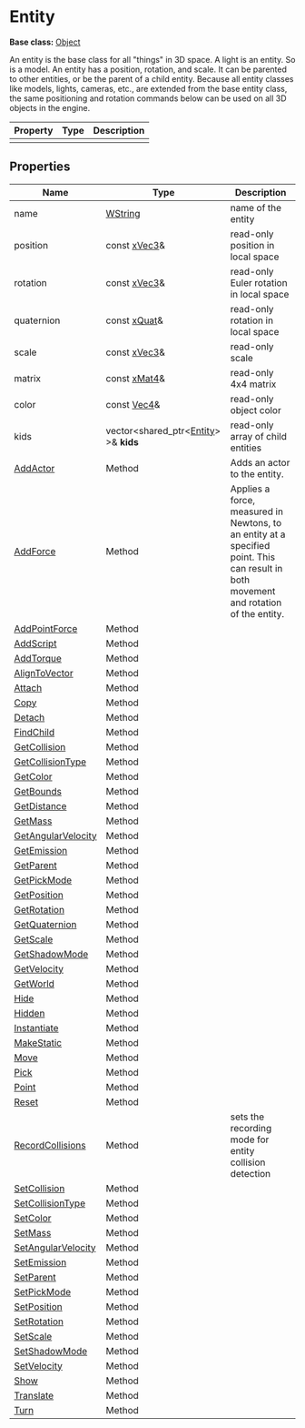 # Entity

**Base class:** [Object](Object.md)

An entity is the base class for all "things" in 3D space. A light is an entity. So is a model. An entity has a position, rotation, and scale. It can be parented to other entities, or be the parent of a child entity. Because all entity classes like models, lights, cameras, etc., are extended from the base entity class, the same positioning and rotation commands below can be used on all 3D objects in the engine.

| Property | Type | Description |
|---|---|---|
| | | |

## Properties

| Name | Type | Description |
|---|---|---|
| name | [WString](WString.md) | name of the entity | 
| position | const [xVec3](xVec3.md)& | read-only position in local space |
| rotation | const [xVec3](xVec3.md)& | read-only Euler rotation in local space | 
| quaternion | const [xQuat](xQuat.md)& | read-only rotation in local space |
| scale | const [xVec3](xVec3.md)& | read-only scale |
| matrix | const [xMat4](xMat4.md)& | read-only 4x4 matrix |
| color | const [Vec4](Vec4.md)& | read-only object color |
| kids | vector<shared_ptr<[Entity](Entity.md)\> \>& **kids** | read-only array of child entities |
| [AddActor](Entity_AddActor.md) | Method | Adds an actor to the entity. |
| [AddForce](Entity_AddForce_32f.md) | Method | Applies a force, measured in Newtons, to an entity at a specified point. This can result in both movement and rotation of the entity. |
| [AddPointForce](Entity_AddPointForce_32f.md) |Method |  |
| [AddScript](Entity_AddScript.md) |Method |  |
| [AddTorque](Entity_AddTorque_32f.md) |Method |  |
| [AlignToVector](Entity_AlignToVector_32f.md) |Method |  |
| [Attach](Entity_Attach.md) | Method | |
| [Copy](Entity_Copy.md) |Method |  |
| [Detach](Entity_Detach.md) | Method | |
| [FindChild](Entity_FindChild.md) |Method |  |
| [GetCollision](Entity_GetCollision.md) | Method | |
| [GetCollisionType](Entity_GetCollisionType.md) | Method | |
| [GetColor](Entity_GetColor.md) | Method | |
| [GetBounds](Entity_GetBounds_32f.md) |Method |  |
| [GetDistance](Entity_GetDistance_32f.md) |Method |  |
| [GetMass](Entity_GetMass_32f.md) |Method |  |
| [GetAngularVelocity](Entity_GetOmega_32f.md) | Method | |
| [GetEmission](GetEmission.md) |Method |  |
| [GetParent](Entity_GetParent.md) | Method | |
| [GetPickMode](Entity_GetPickMode.md) | Method | |
| [GetPosition](Entity_GetPosition_32f.md) |Method |  |
| [GetRotation](Entity_GetRotation_32f.md) | Method | |
| [GetQuaternion](Entity_GetQuaternion_32f.md) | Method | |
| [GetScale](Entity_GetScale_32f.md) | Method | |
| [GetShadowMode](Entity_GetShadowMode.md) |Method |  |
| [GetVelocity](Entity_GetVelocity_32f.md) |Method |  |
| [GetWorld](Entity_GetWorld.md) | Method | |
| [Hide](Entity_Hide.md) |Method |  |
| [Hidden](Entity_Hidden.md) | Method | |
| [Instantiate](Entity_Instantiate.md) |Method |  |
| [MakeStatic](Entity_MakeStatic.md) | Method | |
| [Move](Entity_Move_32f.md) | Method | |
| [Pick](Entity_Pick_32f.md) | Method | |
| [Point](Entity_Point_32f.md) | Method | |
| [Reset](Entity_Reset.md) | Method | |
| [RecordCollisions](Entity_RecordCollisions.md) | Method | sets the recording mode for entity collision detection |
| [SetCollision](Entity_SetCollision.md) |Method |  |
| [SetCollisionType](Entity_SetCollisionType.md) | Method | |
| [SetColor](Entity_SetColor.md) | Method | |
| [SetMass](Entity_SetMass.md) | Method | |
| [SetAngularVelocity](Entity_SetOmega_32f.md) |Method |  |
| [SetEmission](SetEmission.md) | Method | |
| [SetParent](Entity_SetParent.md) | Method | |
| [SetPickMode](Entity_SetPickMode.md) | Method | |
| [SetPosition](Entity_SetPosition_32f.md) | Method | |
| [SetRotation](Entity_SetRotation_32f.md) | Method | |
| [SetScale](Entity_SetScale_32f.md) | Method | |
| [SetShadowMode](Entity_SetShadowMode.md) | Method | |
| [SetVelocity](Entity_SetVelocity_32f.md) | Method | |
| [Show](Entity_Show.md) | Method | |
| [Translate](Entity_Translate_32f.md) | Method | |
| [Turn](Entity_Turn_32f.md) | Method | |
